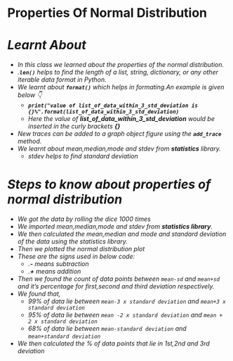 # Properties Of Normal Distribution

# *Learnt About*

  * *In this class we learned about the properties of the normal distribution.*
  * *.**`len()`** helps to find the length of a list, string, dictionary, or any other iterable data format in Python.*
  * *We learnt about ***`format()`*** which helps in formating.An example is given below :point_down:*
     * ***```print("value of list_of_data_within_3_std_deviation is {}%".format(list_of_data_within_3_std_deviation)```***
     * *Here the value of **list_of_data_within_3_std_deviation** would be inserted in the curly brackets **{}***
  * *New traces can be added to a graph object figure using the **`add_trace`** method.*
  * *We learnt about mean,median,mode and stdev from **statistics** library.*
      * *stdev helps to find standard deviation* 
  
# *Steps to know about properties of normal distribution*

  * *We got the data by rolling the dice 1000 times*
  * *We imported mean,median,mode and stdev from **statistics library**.*
  * *We then calculated the mean,median and mode and standard deviation of the data using the statistics library.*
  * *Then we plotted the normal distribution plot*
  * *These are the signs used in below code:*
      * *.**-** means subtraction*
      * *.**+** means addition*
  * *Then we found the count of data points between `mean-sd` and `mean+sd` and it’s percentage for first,second and third deviation respectively.*
  * *We found that,*
      * *99% of data lie between `mean-3 x standard deviation` and `mean+3 x standard deviation`*
      * *95% of data lie between `mean -2 x standard deviation` and `mean + 2 x standard deviation`*
      * *68% of data lie between `mean-standard deviation` and `mean+standard deviation`*
  * *We then calculated the % of data points that lie in 1st,2nd and 3rd deviation*
